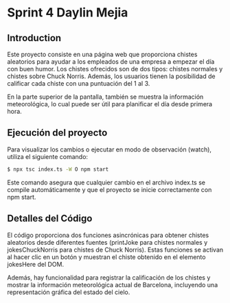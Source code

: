 # Sprint 4 Daylin Mejia

## Introduction

Este proyecto consiste en una página web que proporciona chistes aleatorios para ayudar a los empleados de una empresa a empezar el día con buen humor. Los chistes ofrecidos son de dos tipos: chistes normales y chistes sobre Chuck Norris. Además, los usuarios tienen la posibilidad de calificar cada chiste con una puntuación del 1 al 3.

En la parte superior de la pantalla, también se muestra la información meteorológica, lo cual puede ser útil para planificar el día desde primera hora.

## Ejecución del proyecto

Para visualizar los cambios o ejecutar en modo de observación (watch), utiliza el siguiente comando:
```bash
$ npx tsc index.ts -W O npm start
```
Este comando asegura que cualquier cambio en el archivo index.ts se compile automáticamente y que el proyecto se inicie correctamente con npm start.

## Detalles del Código

El código proporciona dos funciones asincrónicas para obtener chistes aleatorios desde diferentes fuentes (printJoke para chistes normales y jokesChuckNorris para chistes de Chuck Norris). Estas funciones se activan al hacer clic en un botón y muestran el chiste obtenido en el elemento jokesHere del DOM.

Además, hay funcionalidad para registrar la calificación de los chistes y mostrar la información meteorológica actual de Barcelona, incluyendo una representación gráfica del estado del cielo.
